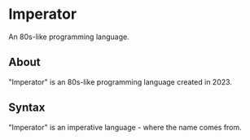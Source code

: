 # Imperator
An 80s-like programming language.

## About
"Imperator" is an 80s-like programming language created in 2023.

## Syntax
"Imperator" is an imperative language - where the name comes from.
